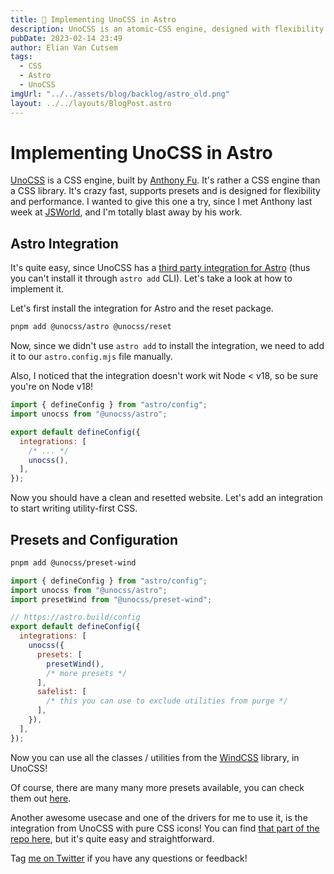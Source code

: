 ```yaml
---
title: 💄 Implementing UnoCSS in Astro
description: UnoCSS is an atomic-CSS engine, designed with flexibility and performance in mind, I wanted to give it a try. Let's take a look at implementing it in Astro and see how it works.
pubDate: 2023-02-14 23:49
author: Elian Van Cutsem
tags:
  - CSS
  - Astro
  - UnoCSS
imgUrl: "../../assets/blog/backlog/astro_old.png"
layout: ../../layouts/BlogPost.astro
---
```


# Implementing UnoCSS in Astro

[UnoCSS](https://github.com/unocss/unocss) is a CSS engine, built by [Anthony Fu](https://antfu.me). It's rather a CSS engine than a CSS library. It's crazy fast, supports presets and is designed for flexibility and performance. I wanted to give this one a try, since I met Anthony last week at [JSWorld](https://www.jsworldconference.com), and I'm totally blast away by his work.

## Astro Integration

It's quite easy, since UnoCSS has a [third party integration for Astro](https://github.com/unocss/unocss/tree/main/packages/astro) (thus you can't install it through `astro add` CLI). Let's take a look at how to implement it.

Let's first install the integration for Astro and the reset package.

```bash
pnpm add @unocss/astro @unocss/reset
```

Now, since we didn't use `astro add` to install the integration, we need to add it to our `astro.config.mjs` file manually.

Also, I noticed that the integration doesn't work wit Node < v18, so be sure you're on Node v18!

```js
import { defineConfig } from "astro/config";
import unocss from "@unocss/astro";

export default defineConfig({
  integrations: [
    /* ... */
    unocss(),
  ],
});
```

Now you should have a clean and resetted website. Let's add an integration to start writing utility-first CSS.

## Presets and Configuration

```bash
pnpm add @unocss/preset-wind
```

```js
import { defineConfig } from "astro/config";
import unocss from "@unocss/astro";
import presetWind from "@unocss/preset-wind";

// https://astro.build/config
export default defineConfig({
  integrations: [
    unocss({
      presets: [
        presetWind(),
        /* more presets */
      ],
      safelist: [
        /* this you can use to exclude utilities from purge */
      ],
    }),
  ],
});
```

Now you can use all the classes / utilities from the [WindCSS](https://windicss.org) library, in UnoCSS!

Of course, there are many many more presets available, you can check them out [here](https://github.com/unocss/unocss#presets).

Another awesome usecase and one of the drivers for me to use it, is the integration from UnoCSS with pure CSS icons! You can find [that part of the repo here](https://github.com/unocss/unocss/tree/main/packages/preset-icons/), but it's quite easy and straightforward.

Tag [me on Twitter](https://www.twitter.com/eliancodes) if you have any questions or feedback!
